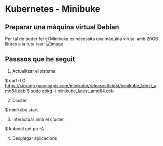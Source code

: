 # Kubernetes - Minibuke

## Preparar una màquina virtual Debian
Per tal de poder fer el Minibuke es necessita una màquina virutal amb 20GB lliures a la ruta /var:
![image](https://github.com/user-attachments/assets/11b62509-44b5-4d97-924e-5cda73a6fc7e)

## Passsos que he seguit
1. Actualitzar el sistema
   
$ curl -LO https://storage.googleapis.com/minikube/releases/latest/minikube_latest_amd64.deb
$ sudo dpkg -i minikube_latest_amd64.deb


2. Cluster

$ minikube start


3. Interactuar amb el cluster

$ kubectl get po -A


4. Desplegar aplicacions

